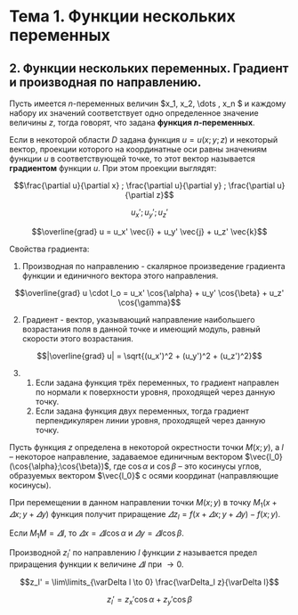 # Тема 1. Функции нескольких переменных

## 2. Функции нескольких переменных. Градиент и производная по направлению.

Пусть имеется $n$-переменных величин $x_1, x_2, \dots , x_n $ и каждому набору их значений соответствует одно определенное значение величины $z$, тогда говорят, что задана **функция $n$-переменных**.

Если в некоторой области $D$ задана функция $u=u(x;y;z)$ и некоторый вектор, проекции которого на координатные оси равны значениям функции $u$ в соответствующей точке, то этот вектор называется **градиентом** функции $u$. При этом проекции выглядят:

$$\frac{\partial u}{\partial x} ; \frac{\partial u}{\partial y} ; \frac{\partial u}{\partial z}$$

$$u_x' ; u_y' ; u_z' $$

$$\overline{grad} u = u_x' \vec{i} + u_y' \vec{j} + u_z' \vec{k}$$

Свойства градиента:
1. Производная по направлению - скалярное произведение градиента функции и единичного вектора этого направления.

$$\overline{grad} u \cdot l_o = u_x' \cos{\alpha} + u_y' \cos{\beta} + u_z' \cos{\gamma}$$

2. Градиент - вектор, указывающий направление наибольшего возрастания поля в данной точке и имеющий модуль, равный скорости этого возрастания.

$$|\overline{grad} u| = \sqrt{(u_x')^2 + (u_y')^2 + (u_z')^2}$$

3. 
    1. Если задана функция трёх переменных, то градиент направлен по нормали к поверхности уровня, проходящей через данную точку.
    2. Если задана функция двух переменных, тогда градиент перпендикулярен линии уровня, проходящей через данную точку.

Пусть функция $z$ определена в некоторой окрестности точки $M(x;y)$, а $l$ – некоторое направление, задаваемое единичным вектором $\vec{l_0}(\cos{\alpha};\cos{\beta})$, где $\cos{\alpha}$ и $\cos{\beta}$ – это косинусы углов, образуемых вектором $\vec{l_0}$ с осями координат (направляющие косинусы).

При перемещении в данном направлении точки $M(x;y)$ в точку $M_1 (x+\varDelta x; y + \varDelta y)$ функция получит приращение $\varDelta z_l = f(x+\varDelta x; y + \varDelta y) - f(x;y)$.

Если $M_1 M = \varDelta l$, то $\varDelta x = \varDelta l \cos{\alpha}$ и $\varDelta y = \varDelta l \cos{\beta}$.

Производной $z_l'$ по направлению $l$ функции $z$ называется предел приращения функции к величине $\varDelta l$ при $\to 0$.

$$z_l' = \lim\limits_{\varDelta l \to 0} \frac{\varDelta_l z}{\varDelta l}$$

$$z_l' = z_x' \cos{\alpha} + z_y' \cos{\beta}$$